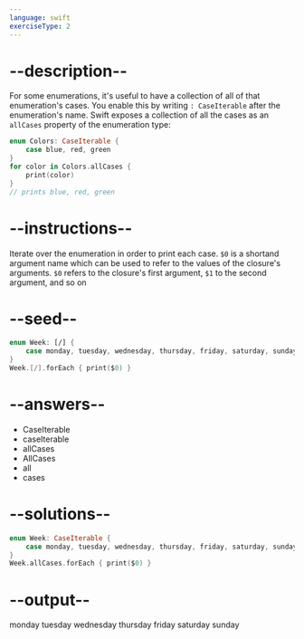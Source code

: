 ```yaml
---
language: swift
exerciseType: 2
---
```


# --description--

For some enumerations, it's useful to have a collection of all of that enumeration's cases.
You enable this by writing `: CaseIterable` after the enumeration's name.
Swift exposes a collection of all the cases as an `allCases` property of the enumeration type:
```swift
enum Colors: CaseIterable {
	case blue, red, green
}
for color in Colors.allCases {
    print(color)
}
// prints blue, red, green
```

# --instructions--

Iterate over the enumeration in order to print each case.
`$0` is a shortand argument name which can be used to refer to the values of the closure's arguments.
`$0` refers to the closure's first argument, `$1` to the second argument, and so on

# --seed--

```swift
enum Week: [/] {
    case monday, tuesday, wednesday, thursday, friday, saturday, sunday
}
Week.[/].forEach { print($0) }
```

# --answers--

- CaseIterable
- caseIterable
- allCases
- AllCases
- all
- cases

# --solutions--

```swift
enum Week: CaseIterable {
    case monday, tuesday, wednesday, thursday, friday, saturday, sunday
}
Week.allCases.forEach { print($0) }
```

# --output--

monday
tuesday
wednesday
thursday
friday
saturday
sunday
